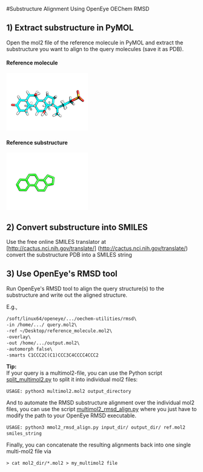 #Substructure Alignment Using OpenEye OEChem RMSD




## 1) Extract substructure in PyMOL
Open the mol2 file of the reference molecule in PyMOL and extract the substructure you want to align to the query molecules (save it as PDB).

#### Reference molecule
![](./Images/reference_molecule.png)

#### Reference substructure

![](./Images/reference_substructure.png)


## 2) Convert substructure into SMILES 

Use the free online SMILES translator at [http://cactus.nci.nih.gov/translate/] (http://cactus.nci.nih.gov/translate/) convert the substructure PDB into a SMILES string

## 3) Use OpenEye's RMSD tool

Run OpenEye's RMSD tool to align the query structure(s) to the substructure and write out the aligned structure.

E.g., 

	/soft/linux64/openeye/.../oechem-utilities/rmsd\
	-in /home/.../ query.mol2\ 
	-ref ~/Desktop/reference_molecule.mol2\
	-overlay\
	-out /home/.../output.mol2\ 	
	-automorph false\
	-smarts C1CCC2C(C1)CCC3C4CCCC4CCC2

**Tip:**  
If your query is a multimol2-file, you can use the Python script [split_multimol2.py](./Scripts/split_multimol2.py) to split it into individual mol2 files:

	USAGE: python3 multimol2.mol2 output_directory

And to automate the RMSD substructure alignment over the individual mol2 files, you can use the script [multimol2_rmsd_align.py](./Scripts/multimol2_rmsd_align.py) where you just have to modify the path to your OpenEye RMSD executable.

	USAGE: python3 mmol2_rmsd_align.py input_dir/ output_dir/ ref.mol2 smiles_string

Finally, you can concatenate the resulting alignments back into one single multi-mol2 file via

	> cat mol2_dir/*.mol2 > my_multimol2 file
